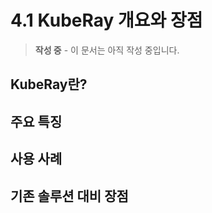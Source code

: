 # 4.1 KubeRay 개요와 장점

> **작성 중** - 이 문서는 아직 작성 중입니다.

## KubeRay란?

## 주요 특징

## 사용 사례

## 기존 솔루션 대비 장점
